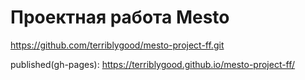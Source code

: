 # Проектная работа Mesto
https://github.com/terriblygood/mesto-project-ff.git

published(gh-pages): https://terriblygood.github.io/mesto-project-ff/
